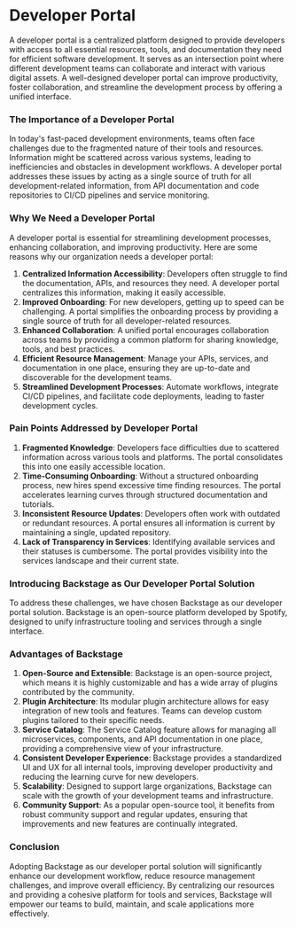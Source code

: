 # Developer Portal

A developer portal is a centralized platform designed to provide developers with access to all essential resources, tools, and documentation they need for efficient software development. It serves as an intersection point where different development teams can collaborate and interact with various digital assets. A well-designed developer portal can improve productivity, foster collaboration, and streamline the development process by offering a unified interface.

### The Importance of a Developer Portal

In today's fast-paced development environments, teams often face challenges due to the fragmented nature of their tools and resources. Information might be scattered across various systems, leading to inefficiencies and obstacles in development workflows. A developer portal addresses these issues by acting as a single source of truth for all development-related information, from API documentation and code repositories to CI/CD pipelines and service monitoring.

### Why We Need a Developer Portal

A developer portal is essential for streamlining development processes, enhancing collaboration, and improving productivity. Here are some reasons why our organization needs a developer portal:

1. **Centralized Information Accessibility**: Developers often struggle to find the documentation, APIs, and resources they need. A developer portal centralizes this information, making it easily accessible.
1. **Improved Onboarding**: For new developers, getting up to speed can be challenging. A portal simplifies the onboarding process by providing a single source of truth for all developer-related resources.
1. **Enhanced Collaboration**: A unified portal encourages collaboration across teams by providing a common platform for sharing knowledge, tools, and best practices.
1. **Efficient Resource Management**: Manage your APIs, services, and documentation in one place, ensuring they are up-to-date and discoverable for the development teams.
1. **Streamlined Development Processes**: Automate workflows, integrate CI/CD pipelines, and facilitate code deployments, leading to faster development cycles.

### Pain Points Addressed by Developer Portal

1. **Fragmented Knowledge**: Developers face difficulties due to scattered information across various tools and platforms. The portal consolidates this into one easily accessible location.
1. **Time-Consuming Onboarding**: Without a structured onboarding process, new hires spend excessive time finding resources. The portal accelerates learning curves through structured documentation and tutorials.
1. **Inconsistent Resource Updates**: Developers often work with outdated or redundant resources. A portal ensures all information is current by maintaining a single, updated repository.
1. **Lack of Transparency in Services**: Identifying available services and their statuses is cumbersome. The portal provides visibility into the services landscape and their current state.

### Introducing Backstage as Our Developer Portal Solution

To address these challenges, we have chosen Backstage as our developer portal solution. Backstage is an open-source platform developed by Spotify, designed to unify infrastructure tooling and services through a single interface.

### Advantages of Backstage

1. **Open-Source and Extensible**: Backstage is an open-source project, which means it is highly customizable and has a wide array of plugins contributed by the community.
1. **Plugin Architecture**: Its modular plugin architecture allows for easy integration of new tools and features. Teams can develop custom plugins tailored to their specific needs.
1. **Service Catalog**: The Service Catalog feature allows for managing all microservices, components, and API documentation in one place, providing a comprehensive view of your infrastructure.
1. **Consistent Developer Experience**: Backstage provides a standardized UI and UX for all internal tools, improving developer productivity and reducing the learning curve for new developers.
1. **Scalability**: Designed to support large organizations, Backstage can scale with the growth of your development teams and infrastructure.
1. **Community Support**: As a popular open-source tool, it benefits from robust community support and regular updates, ensuring that improvements and new features are continually integrated.

### Conclusion

Adopting Backstage as our developer portal solution will significantly enhance our development workflow, reduce resource management challenges, and improve overall efficiency. By centralizing our resources and providing a cohesive platform for tools and services, Backstage will empower our teams to build, maintain, and scale applications more effectively.
